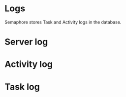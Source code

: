 # Logs

Semaphore stores Task and Activity logs in the database. 

# Server log

# Activity log

# Task log